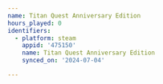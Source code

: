 ```yaml
---
name: Titan Quest Anniversary Edition
hours_played: 0
identifiers:
  - platform: steam
    appid: '475150'
    name: Titan Quest Anniversary Edition
    synced_on: '2024-07-04'

---
```

